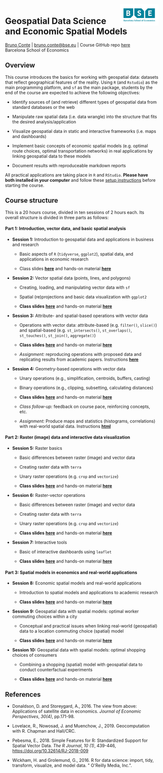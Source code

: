 <img style="float: right;width: 25%" src="figs/bse_primary_logo.png">

# Geospatial Data Science and Economic Spatial Models
[Bruno Conte](https://brunoconteleite.github.io/) | [bruno.conte@bse.eu](mailto:bruno.conte@bse.eu) | Course GitHub repo [here](https://github.com/brunoconteleite/08-geospatial-ds-bse)<br>
Barcelona School of Economics
 
## Overview

This course introduces the basics for working with geospatial data: datasets that reflect geographical features of the reality. Using `R` (and `Rstudio`) as the main programming platform, and `sf` as the main package, students by the end of the course are expected to achieve the following objectives:

* Identify sources of (and retrieve) different types of geospatial data from standard databases or the web

* Manipulate raw spatial data (i.e. data wrangle) into the structure that fits the desired analysis/application

* Visualize geospatial data in static and interactive frameworks (i.e. maps and dashboards)

* Implement basic concepts of economic spatial models (e.g. optimal route choices, optimal transportation networks) in real applications by linking geospatial data to these models

* Document results with reproduceable markdown reports

All practical applications are taking place in ``R`` and ``RStudio``. **Please have both installed in your computer** and follow these [setup instructions](https://www.dropbox.com/scl/fi/l4xtd3rfrmai7pxl2zu0n/instructions.txt?rlkey=r5zp0q8vu1evb8b12rcgei179&raw=1) before starting the course.

## Course structure

This is a 20 hours course, divided in ten sessions of 2 hours each. Its overall structure is divided in three parts as follows:

#### Part 1: Introduction, vector data, and basic spatial analysis

* **Session 1:** Introduction to geospatial data and applications in business and research

  * Basic aspects of `R` (`tidyverse`, `ggplot2`), spatial data, and applications in economic research
  
  * Class slides **[here](https://brunoconteleite.github.io/08-geospatial-ds-bse/00_class01.html)** and hands-on material **[here](https://www.dropbox.com/scl/fi/973hbquayt7v8jfd85qaa/01_class01.R?rlkey=85y5cbp2bkd1jrt9e2q1uynrp&dl=1)**

* **Session 2:** Vector spatial data (points, lines, and polygons)
  * Creating, loading, and manipulating vector data with ``sf``
  * Spatial (re)projections and basic data  visualization with ``ggplot2``
  
  * **Class slides** **[here](https://brunoconteleite.github.io/08-geospatial-ds-bse/00_class02.html)** and hands-on material **[here](https://www.dropbox.com/scl/fi/y5eofzitrbvr84sity8z8/01_class02.R?rlkey=xl3lcrl9mq8tg80xfk4kuw5ss&dl=1)**

* **Session 3:** Attribute- and spatial-based operations with vector data
  * Operations with vector data: attribute-based (e.g. ``filter()``, ``slice()``) and spatial-based (e.g. ``st_intersects()``, ``st_overlaps()``, ``st_touches()``, ``st_join()``, ``aggregate()``)
  
  * **Class slides** **[here](https://brunoconteleite.github.io/08-geospatial-ds-bse/00_class03.html)** and hands-on material **[here](https://www.dropbox.com/scl/fi/y65fnibf31pizsd0mm8y0/01_class03.R?rlkey=n76yl7pf3g0wo5l28983181ui&dl=1)**
  
  * *Assignment:* reproducing operations with proposed data and replicating results from academic papers. Instructions **[here](https://brunoconteleite.github.io/08-geospatial-ds-bse/00_class03.html#20)**
  
* **Session 4:** Geometry-based operations with vector data
  * Unary operations (e.g., simplification, centroids, buffers, casting)
  * Binary operations (e.g., clipping, subsetting, calculating distances)
  
  * **Class slides** **[here](https://brunoconteleite.github.io/08-geospatial-ds-bse/00_class04.html)** and hands-on material **[here](https://www.dropbox.com/scl/fi/79bp963jvk4ou13h7zt6p/01_class04.R?rlkey=u90ul5z2uk0o96jtih3xdwlvv&dl=1)**
  
  * *Class follow-up:* feedback on course pace, reinforcing concepts, etc.
  
  * *Assignment:* Produce maps and statistics (histograms, correlations) with real-world spatial data. Instructions **[html](https://brunoconteleite.github.io/08-geospatial-ds-bse/00_class04.html#21)**
  
#### Part 2: Raster (image) data and interactive data visualization

* **Session 5:** Raster basics
  
  * Basic differences between raster (image) and vector data

  * Creating raster data with ``terra``
  
  * Unary raster operations (e.g. ``crop`` and ``vectorize``)
  
  * **Class slides** **[here](https://brunoconteleite.github.io/08-geospatial-ds-bse/00_class05.html)** and hands-on material **[here](https://www.dropbox.com/scl/fi/9jt29xa0501l40g7jkz2a/01_class05.R?rlkey=k4w9r5nvtwxb82dzyygzcdmku&dl=1)**
  
* **Session 6:** Raster-vector operations
  
  * Basic differences between raster (image) and vector data

  * Creating raster data with ``terra``
  
  * Unary raster operations (e.g. ``crop`` and ``vectorize``)
  
  * **Class slides** **[here](https://brunoconteleite.github.io/08-geospatial-ds-bse/00_class06.html)** and hands-on material **[here](https://www.dropbox.com/scl/fi/qrkf6z4tc0zpfgwgmkofz/01_class06.R?rlkey=nlm9qro5s5j9dstqo9f1qj4mb&dl=1)**
  
* **Session 7:** Interactive tools
  
  * Basic of interactive dashboards using `leaflet`
  
  * **Class slides** **[here](https://brunoconteleite.github.io/08-geospatial-ds-bse/00_class07.html)** and hands-on material **[here](https://www.dropbox.com/scl/fi/hvhl89opousx5um91e1br/01_class07.R?rlkey=aypx3tlji3ce7n50v4i242g1d&dl=1)**
  
#### Part 3: Spatial models in economics and real-world applications

* **Session 8:** Economic spatial models and real-world applications
  
  * Introduction to spatial models and applications to academic research
  
  * **Class slides** **[here](https://brunoconteleite.github.io/08-geospatial-ds-bse/00_class08.html)** and hands-on material **[here](https://www.dropbox.com/scl/fi/cieb5exa83yck0nqajmqd/01_class08.R?rlkey=oc7ejd3wmdefyb2uoubhonch2&dl=1)**
  
* **Session 9:** Geospatial data with spatial models: optimal worker commuting choices within a city
  
  * Conceptual and practical issues when linking real-world (geospatial) data to a location commuting choice (spatial) model
  
  * **Class slides** **[here](https://brunoconteleite.github.io/08-geospatial-ds-bse/00_class09.html)** and hands-on material **[here](https://www.dropbox.com/scl/fi/dh1hzxr07fcvd4giqha1q/01_class09.R?rlkey=lfc0gdp61pyc15a583ady6ar5&dl=1)**
  
* **Session 10:** Geospatial data with spatial models: optimal shopping choices of consumers
  
  * Combining a shopping (spatial) model with geospatial data to conduct counterfactual experiments
  
  * **Class slides** **[here](https://brunoconteleite.github.io/08-geospatial-ds-bse/00_class10.html)** and hands-on material **[here](https://www.dropbox.com/scl/fi/y5gyxfpbhce9vu37moa7o/01_class10.R?rlkey=s8cw5bwqus3pwdjld90k83xnw&dl=1)**

## References

* Donaldson, D. and Storeygard, A., 2016. The view from above: Applications of satellite data in economics. *Journal of Economic Perspectives*, *30(4)*, pp.171-98.

* Lovelace, R., Nowosad, J. and Muenchow, J., 2019. Geocomputation with R. Chapman and Hall/CRC.

* Pebesma, E., 2018. Simple Features for R: Standardized Support for Spatial Vector Data. *The R Journal*, *10 (1)*, 439-446, https://doi.org/10.32614/RJ-2018-009

* Wickham, H. and Grolemund, G., 2016. R for data science: import, tidy, transform, visualize, and model data. " O'Reilly Media, Inc.".

